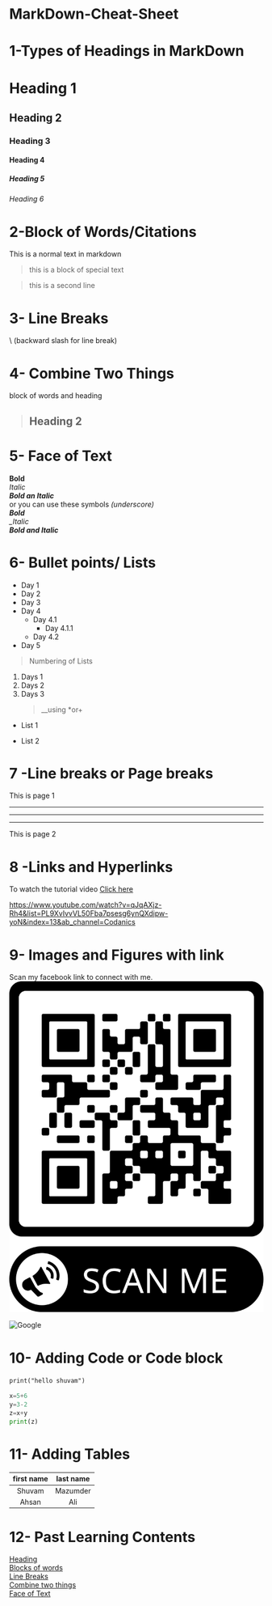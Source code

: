# MarkDown-Cheat-Sheet
# 1-Types of Headings in MarkDown

# Heading 1

## Heading 2

### Heading 3

#### Heading 4

##### Heading 5

###### Heading 6

# 2-Block of Words/Citations

This is a normal text in markdown

> this is a block of special text

> this is a second line

# 3- Line Breaks

\ (backward slash for line break)

# 4- Combine Two Things

block of words and heading

> ## Heading 2

# 5- Face of Text

**Bold**\
_Italic_\
**_Bold an Italic_**\
or you can use these symbols
_(underscore)\
**Bold**\
\_Italic_\
**_Bold and Italic_**

# 6- Bullet points/ Lists

- Day 1
- Day 2
- Day 3
- Day 4
  - Day 4.1
    - Day 4.1.1
  - Day 4.2
- Day 5

> Numbering of Lists

1. Days 1
2. Days 2
3. Days 3
   > \_\_using \*or+

- List 1

* List 2

# 7 -Line breaks or Page breaks

This is page 1

---

---

---

This is page 2

# 8 -Links and Hyperlinks

To watch the tutorial video [Click here](https://www.youtube.com/watch?v=qJqAXjz-Rh4&list=PL9XvIvvVL50Fba7psesg6ynQXdipw-yoN&index=13&ab_channel=Codanics)

<https://www.youtube.com/watch?v=qJqAXjz-Rh4&list=PL9XvIvvVL50Fba7psesg6ynQXdipw-yoN&index=13&ab_channel=Codanics>

# 9- Images and Figures with link

Scan my facebook link to connect with me.
![QR](My_Social_Media_Page.png)

<!-- Comment out marckdown line ctrl+k+c -->

![Google](https://play.google.com/store/apps/dev?id=5700313618786177705&hl=en_US&gl=US)

# 10- Adding Code or Code block

`print("hello shuvam")`
```python
x=5+6
y=3-2
z=x+y
print(z)
```
<!--to add copy option to this block -->
# 11- Adding Tables

|first name | last name |
|:-------:|:-------:|
|Shuvam | Mazumder|
|Ahsan | Ali|

# 12- Past Learning Contents
[Heading](#heading-1)\
[Blocks of words](#2-block-of-words)\
[Line Breaks](#3--line-breaks)\
[Combine two things](#4--combine-two-things)\
[Face of Text](#5--face-of-text)
